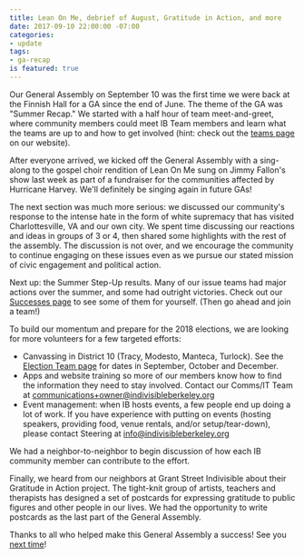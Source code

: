 ```yaml
---
title: Lean On Me, debrief of August, Gratitude in Action, and more
date: 2017-09-10 22:00:00 -07:00
categories:
- update
tags:
- ga-recap
is featured: true
---
```


Our General Assembly on September 10 was the first time we were back at the Finnish Hall for a GA since the end of June. The theme of the GA was "Summer Recap." We started with a half hour of team meet-and-greet, where community members could meet  IB Team members and learn what the teams are up to and how to get involved (hint: check out the [teams page](https://indivisibleberkeley.org/teams) on our website).

After everyone arrived, we kicked off the General Assembly with a sing-along to the gospel choir rendition of Lean On Me sung on Jimmy Fallon's show last week as part of a fundraiser for the communities affected by Hurricane Harvey. We'll definitely be singing again in future GAs!

The next section was much more serious: we discussed our community's response to the intense hate in the form of white supremacy that has visited Charlottesville, VA and our own city. We spent time discussing our reactions and ideas in groups of 3 or 4, then shared some highlights with the rest of the assembly. The discussion is not over, and we encourage the community to continue engaging on these issues even as we pursue our stated mission of civic engagement and political action.

Next up: the Summer Step-Up results. Many of our issue teams had major actions over the summer, and some had outright victories. Check out our [Successes page](https://indivisibleberkeley.org/successes) to see some of them for yourself. (Then go ahead and join a team!)

To build our momentum and prepare for the 2018 elections, we are looking for more volunteers for a few targeted efforts:

- Canvassing in District 10 (Tracy, Modesto, Manteca, Turlock). See the [Election Team page](https://www.indivisibleberkeley.org/team/elections) for dates in September, October and December.
- Apps and website training so more of our members know how to find the information they need to stay involved.  Contact our Comms/IT Team at [communications+owner@indivisibleberkeley.org](mailto:communications@indivisibleberkeley.org)
- Event management: when IB hosts events, a few people end up doing a lot of work. If you have experience with putting on events (hosting speakers, providing food, venue rentals, and/or setup/tear-down), please contact Steering at [info@indivisibleberkeley.org](mailto:info@indivisibleberkeley.org)

We had a neighbor-to-neighbor to begin discussion of how each IB community member can contribute to the effort.

Finally, we heard from our neighbors at Grant Street Indivisible about their Gratitude in Action project. The tight-knit group of artists, teachers and therapists has designed a set of postcards for expressing gratitude to public figures and other people in our lives. We had the opportunity to write postcards as the last part of the General Assembly.

Thanks to all who helped make this General Assembly a success! See you [next time](https://www.indivisibleberkeley.org/event/assembly-sep24)!